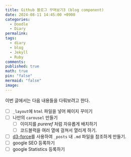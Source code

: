 ```yaml
---
title: Github 블로그 꾸며보기3 (blog component)
date: 2024-08-11 14:45:00 +0900
categories:
  - Doodle
  - Diary
permalink: 
tags:
  - diary
  - blog
  - Jekyll
  - Ruby
comments: 
published: true
math: true
pin: "false"
mermaid: "false"
image:
---
```

이번 글에서는 다음 내용들을 다뤄보려고 한다.

- [ ] `_layout`에 `html` 파일을 넣어 페이지 꾸미기
- [ ] 나만의 `carousel` 만들기
	- [ ] 이미지를 *pureref* 처럼 자유롭게 배치하기
	- [ ] 코드블럭을 여러 열에 걸쳐서 열리게 하기.
- [ ] [d3-force](https://d3js.org/d3-force)를 사용하여 `_posts` 내 `.md` 파일을 참조하게 만들기.
- [ ] google SEO 등록하기
- [ ] google Statistics 등록하기